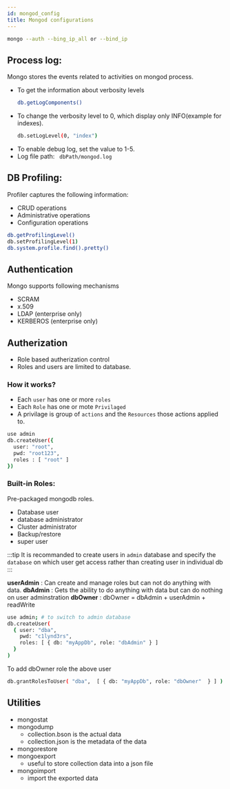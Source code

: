 ```yaml
---
id: mongod_config
title: Mongod configurations
---
```


```bash
mongo --auth --bing_ip_all or --bind_ip
```

## Process log:

Mongo stores the events related to activities on mongod process.

- To get the information about verbosity levels
  ```bash
  db.getLogComponents()
  ```
- To change the verbosity level to 0, which display only INFO(example for indexes).
  ```bash
  db.setLogLevel(0, "index")
  ```
- To enable debug log, set the value to 1-5.
- Log file path: <code> dbPath/mongod.log </code>

## DB Profiling:

Profiler captures the following information:

- CRUD operations
- Administrative operations
- Configuration operations

```bash
db.getProfilingLevel()
db.setProfilingLevel(1)
db.system.profile.find().pretty()
```

## Authentication

Mongo supports following mechanisms

- SCRAM
- x.509
- LDAP (enterprise only)
- KERBEROS (enterprise only)

## Autherization

- Role based autherization control
- Roles and users are limited to database.

### How it works?

- Each <code>user</code> has one or more <code>roles</code>
- Each <code>Role</code> has one or mote <code>Privilaged</code>
- A privilage is group of <code>actions</code> and the <code>Resources</code> those actions applied to.

```bash
use admin
db.createUser({
  user: "root",
  pwd: "root123",
  roles : [ "root" ]
})
```

### Built-in Roles:

Pre-packaged mongodb roles.

- Database user
- database administrator
- Cluster administrator
- Backup/restore
- super user

:::tip
It is recommanded to create users in <code>admin</code> database and specify the <code>database</code> on which user get access rather than creating user in individual db
:::

**userAdmin** : Can create and manage roles but can not do anything with data.
**dbAdmin** : Gets the ability to do anything with data but can do nothing on user adminstration
**dbOwner** : dbOwner = dbAdmin + userAdmin + readWrite

```bash
use admin; # to switch to admin database
db.createUser(
  { user: "dba",
    pwd: "c1lynd3rs",
    roles: [ { db: "myAppDb", role: "dbAdmin" } ]
  }
)
```

To add dbOwner role the above user

```bash
db.grantRolesToUser( "dba",  [ { db: "myAppDb", role: "dbOwner"  } ] )
```

## Utilities

- mongostat
- mongodump
  - collection.bson is the actual data
  - collection.json is the metadata of the data
- mongorestore
- mongoexport
  - useful to store collection data into a json file
- mongoimport
  - import the exported data
